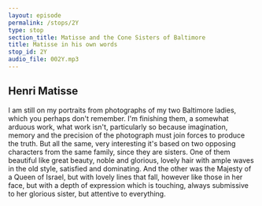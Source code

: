 ```yaml
---
layout: episode
permalink: /stops/2Y
type: stop
section_title: Matisse and the Cone Sisters of Baltimore
title: Matisse in his own words
stop_id: 2Y
audio_file: 002Y.mp3
---
```


## Henri Matisse

I am still on my portraits from photographs of my two Baltimore ladies, which you perhaps don't remember.  I'm finishing them, a somewhat arduous work, what work isn't, particularly so because imagination, memory and the precision of the photograph must join forces to produce the truth.  But all the same, very interesting it's based on two opposing characters from the same family, since they are sisters.  One of them beautiful like great beauty, noble and glorious, lovely hair with ample waves in the old style, satisfied and dominating.  And the other was the Majesty of a Queen of Israel, but with lovely lines that fall, however like those in her face, but with a depth of expression which is touching, always submissive to her glorious sister, but attentive to everything.
